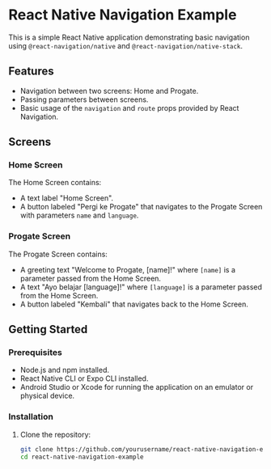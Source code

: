 # React Native Navigation Example

This is a simple React Native application demonstrating basic navigation using `@react-navigation/native` and `@react-navigation/native-stack`.

## Features

- Navigation between two screens: Home and Progate.
- Passing parameters between screens.
- Basic usage of the `navigation` and `route` props provided by React Navigation.

## Screens

### Home Screen

The Home Screen contains:

- A text label "Home Screen".
- A button labeled "Pergi ke Progate" that navigates to the Progate Screen with parameters `name` and `language`.

### Progate Screen

The Progate Screen contains:

- A greeting text "Welcome to Progate, [name]!" where `[name]` is a parameter passed from the Home Screen.
- A text "Ayo belajar [language]!" where `[language]` is a parameter passed from the Home Screen.
- A button labeled "Kembali" that navigates back to the Home Screen.

## Getting Started

### Prerequisites

- Node.js and npm installed.
- React Native CLI or Expo CLI installed.
- Android Studio or Xcode for running the application on an emulator or physical device.

### Installation

1. Clone the repository:
   ```sh
   git clone https://github.com/yourusername/react-native-navigation-example.git
   cd react-native-navigation-example
   ```
